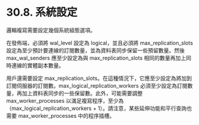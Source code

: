 # 30.8. 系統設定

邏輯複寫需要設定幾個系統組態選項。

在發佈端，必須將 wal\_level 設定為 logical，並且必須將 max\_replication\_slots 設定為至少預計要連線的訂閱數量，並為資料表同步保留一些預留數量。然後 max\_wal\_senders 應至少設定為與 max\_replication\_slots 相同的數量再加上同時連線的實體副本數量。

用戶還需要設定 max\_replication\_slots。在這種情況下，它應至少設定為將加到訂閱伺服器的訂閱數。max\_logical\_replication\_workers 必須至少設定為訂閱數量，再加上資料表同步的一些保留數。此外，可能需要調整 max\_worker\_processes 以滿足複寫程序，至少為（max\_logical\_replication\_workers + 1）。請注意，某些延伸功能和平行查詢也需要 max\_worker\_processes 中的程序插槽。

